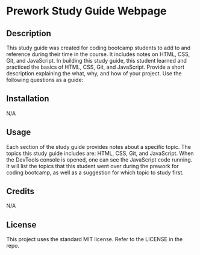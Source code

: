 # Prework Study Guide Webpage

## Description

This study guide was created for coding bootcamp students to add to and reference during their time in the course. It includes notes on HTML, CSS, Git, and JavaScript. In building this study guide, this student learned and practiced the basics of HTML, CSS, Git, and JavaScript.
Provide a short description explaining the what, why, and how of your project. Use the following questions as a guide:


## Installation

N/A

## Usage

Each section of the study guide provides notes about a specific topic. The topics this study guide includes are: HTML, CSS, Git, and JavaScript. When the DevTools console is opened, one can see the JavaScript code running. It will list the topics that this student went over during the prework for coding bootcamp, as well as a suggestion for which topic to study first.

## Credits

N/A

## License
This project uses the standard MIT license. Refer to the LICENSE in the repo.
